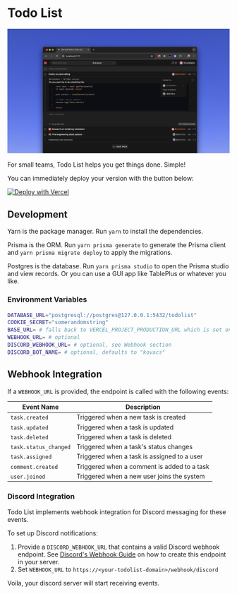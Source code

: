 # Todo List

![Screenshot](./assets/screenshot.jpg)

For small teams, Todo List helps you get things done. Simple!

You can immediately deploy your version with the button below:

[![Deploy with Vercel](https://vercel.com/button)](https://vercel.com/new/clone?repository-url=https%3A%2F%2Fgithub.com%2Fblackmann%2Ftodo-list&env=COOKIE_SECRET&integration-ids=oac_3sK3gnG06emjIEVL09jjntDD)

## Development

Yarn is the package manager. Run `yarn` to install the dependencies.

Prisma is the ORM. Run `yarn prisma generate` to generate the Prisma client and `yarn prisma migrate deploy` to apply the migrations.

Postgres is the database. Run `yarn prisma studio` to open the Prisma studio and view records. Or you can use a GUI app like TablePlus or whatever you like.

### Environment Variables

```bash
DATABASE_URL="postgresql://postgres@127.0.0.1:5432/todolist"
COOKIE_SECRET="somerandomstring"
BASE_URL= # falls back to VERCEL_PROJECT_PRODUCTION_URL which is set on Vercel environments
WEBHOOK_URL= # optional
DISCORD_WEBHOOK_URL= # optional, see Webhook section
DISCORD_BOT_NAME= # optional, defaults to "kovacs"
```

## Webhook Integration

If a `WEBHOOK_URL` is provided, the endpoint is called with the following events:

| Event Name | Description |
|------------|-------------|
| `task.created` | Triggered when a new task is created |
| `task.updated` | Triggered when a task is updated |
| `task.deleted` | Triggered when a task is deleted |
| `task.status_changed` | Triggered when a task's status changes |
| `task.assigned` | Triggered when a task is assigned to a user |
| `comment.created` | Triggered when a comment is added to a task |
| `user.joined` | Triggered when a new user joins the system |

### Discord Integration

Todo List implements webhook integration for Discord messaging for these events.

To set up Discord notifications:

1. Provide a `DISCORD_WEBHOOK_URL` that contains a valid Discord webhook endpoint. See [Discord's Webhook Guide](https://support.discord.com/hc/en-us/articles/228383668-Intro-to-Webhooks) on how to create this endpoint in your server.
2. Set `WEBHOOK_URL` to `https://<your-todolist-domain>/webhook/discord`

Voila, your discord server will start receiving events.


